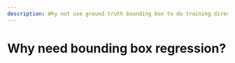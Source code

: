 ```yaml
---
description: Why not use ground truth bounding box to do training directly?
---
```


# Why need bounding box regression?

